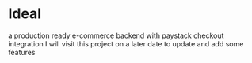 # Ideal
a production ready e-commerce backend with paystack checkout integration
I will visit this project on a later date to update and add some features
